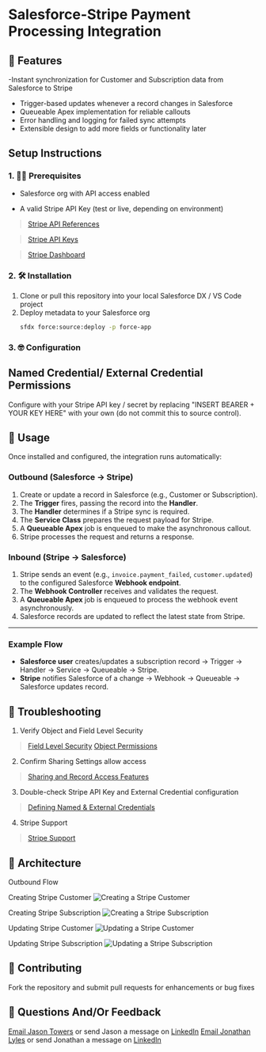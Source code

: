 # Salesforce-Stripe Payment Processing Integration
## 🚀 Features

-Instant synchronization for Customer and Subscription data from Salesforce to Stripe
- Trigger-based updates whenever a record changes in Salesforce  
- Queueable Apex implementation for reliable callouts  
- Error handling and logging for failed sync attempts  
- Extensible design to add more fields or functionality later 

## Setup Instructions

### 1. 🏋️‍♀️ Prerequisites
- Salesforce org with API access enabled

- A valid Stripe API Key (test or live, depending on environment)

>[Stripe API References](https://docs.stripe.com/api)

>[Stripe API Keys](https://docs.stripe.com/keys)

>[Stripe Dashboard](https://dashboard.stripe.com/test/dashboard)


### 2. 🛠️ Installation
   1. Clone or pull this repository into your local Salesforce DX / VS Code project  
   2. Deploy metadata to your Salesforce org  
      ```sh
      sfdx force:source:deploy -p force-app

### 3. 🤓 Configuration
   ## Named Credential/ External Credential Permissions
   Configure with your Stripe API key / secret by replacing "INSERT BEARER + YOUR KEY HERE" with your own (do not commit this to source control).

## 🐎 Usage

Once installed and configured, the integration runs automatically:

### Outbound (Salesforce → Stripe)
1. Create or update a record in Salesforce (e.g., Customer or Subscription).
2. The **Trigger** fires, passing the record into the **Handler**.
3. The **Handler** determines if a Stripe sync is required.
4. The **Service Class** prepares the request payload for Stripe.
5. A **Queueable Apex** job is enqueued to make the asynchronous callout.
6. Stripe processes the request and returns a response.

### Inbound (Stripe → Salesforce)
1. Stripe sends an event (e.g., `invoice.payment_failed`, `customer.updated`) to the configured Salesforce **Webhook endpoint**.
2. The **Webhook Controller** receives and validates the request.
3. A **Queueable Apex** job is enqueued to process the webhook event asynchronously.
4. Salesforce records are updated to reflect the latest state from Stripe.

---

### Example Flow
- **Salesforce user** creates/updates a subscription record → Trigger → Handler → Service → Queueable → Stripe.  
- **Stripe** notifies Salesforce of a change → Webhook → Queueable → Salesforce updates record.


## 🥴 Troubleshooting

   1. Verify Object and Field Level Security
>[Field Level Security](https://help.salesforce.com/s/articleView?id=platform.users_profiles_field_perms.htm&type=5)
>[Object Permissions](https://developer.salesforce.com/docs/atlas.en-us.securityImplGuide.meta/securityImplGuide/users_profiles_object_perms.htm)

   2. Confirm Sharing Settings allow access
>[Sharing and Record Access Features](https://help.salesforce.com/s/articleView?id=platform.managing_the_sharing_model.htm&type=5)

   3. Double-check Stripe API Key and External Credential configuration
>[Defining Named & External Credentials](https://help.salesforce.com/s/articleView?id=platform.external_services_define_named_credential.htm&type=5)

   4. Stripe Support
>[Stripe Support](https://support.stripe.com/)

## 🌭 Architecture

Outbound Flow

Creating Stripe Customer
![Creating a Stripe Customer](images/Stripe%20Create%20Customer.drawio.png)

Creating Stripe Subscription
![Creating a Stripe Subscription](images/Stripe%20Create%20Subscription.drawio.png)

Updating Stripe Customer
![Updating a Stripe Customer](images/Stripe%20Update%20Customer.drawio.png)

Updating Stripe Subscription
![Updating a Stripe Subscription](images/Stripe%20Update%20Subscription.drawio.png)



## 💞 Contributing

   Fork the repository and submit pull requests for enhancements or bug fixes

   ## 📨 Questions And/Or Feedback

   [Email Jason Towers](mailto:jasonmtowers@gmail.com) or send Jason a message on [LinkedIn](www.linkedin.com/in/jasonmtowers)
   [Email Jonathan Lyles](jonathan.lyles.linkedin@gmail.com) or send Jonathan a message on [LinkedIn](https://www.linkedin.com/in/jonlyles/)



